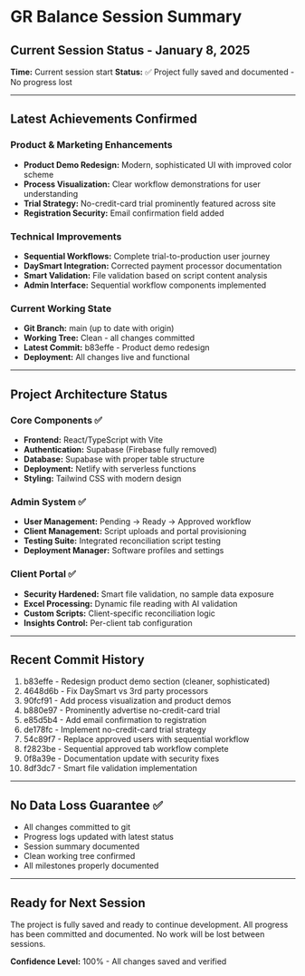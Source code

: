 # GR Balance Session Summary

## Current Session Status - January 8, 2025
**Time:** Current session start
**Status:** ✅ Project fully saved and documented - No progress lost

---

## Latest Achievements Confirmed

### Product & Marketing Enhancements
- **Product Demo Redesign:** Modern, sophisticated UI with improved color scheme
- **Process Visualization:** Clear workflow demonstrations for user understanding
- **Trial Strategy:** No-credit-card trial prominently featured across site
- **Registration Security:** Email confirmation field added

### Technical Improvements
- **Sequential Workflows:** Complete trial-to-production user journey
- **DaySmart Integration:** Corrected payment processor documentation
- **Smart Validation:** File validation based on script content analysis
- **Admin Interface:** Sequential workflow components implemented

### Current Working State
- **Git Branch:** main (up to date with origin)
- **Working Tree:** Clean - all changes committed
- **Latest Commit:** b83effe - Product demo redesign
- **Deployment:** All changes live and functional

---

## Project Architecture Status

### Core Components ✅
- **Frontend:** React/TypeScript with Vite
- **Authentication:** Supabase (Firebase fully removed)
- **Database:** Supabase with proper table structure
- **Deployment:** Netlify with serverless functions
- **Styling:** Tailwind CSS with modern design

### Admin System ✅
- **User Management:** Pending → Ready → Approved workflow
- **Client Management:** Script uploads and portal provisioning
- **Testing Suite:** Integrated reconciliation script testing
- **Deployment Manager:** Software profiles and settings

### Client Portal ✅
- **Security Hardened:** Smart file validation, no sample data exposure
- **Excel Processing:** Dynamic file reading with AI validation
- **Custom Scripts:** Client-specific reconciliation logic
- **Insights Control:** Per-client tab configuration

---

## Recent Commit History
1. b83effe - Redesign product demo section (cleaner, sophisticated)
2. 4648d6b - Fix DaySmart vs 3rd party processors
3. 90fcf91 - Add process visualization and product demos
4. b880e97 - Prominently advertise no-credit-card trial
5. e85d5b4 - Add email confirmation to registration
6. de178fc - Implement no-credit-card trial strategy
7. 54c89f7 - Replace approved users with sequential workflow
8. f2823be - Sequential approved tab workflow complete
9. 0f8a39e - Documentation update with security fixes
10. 8df3dc7 - Smart file validation implementation

---

## No Data Loss Guarantee ✅
- All changes committed to git
- Progress logs updated with latest status
- Session summary documented
- Clean working tree confirmed
- All milestones properly documented

---

## Ready for Next Session
The project is fully saved and ready to continue development. All progress has been committed and documented. No work will be lost between sessions.

**Confidence Level:** 100% - All changes saved and verified